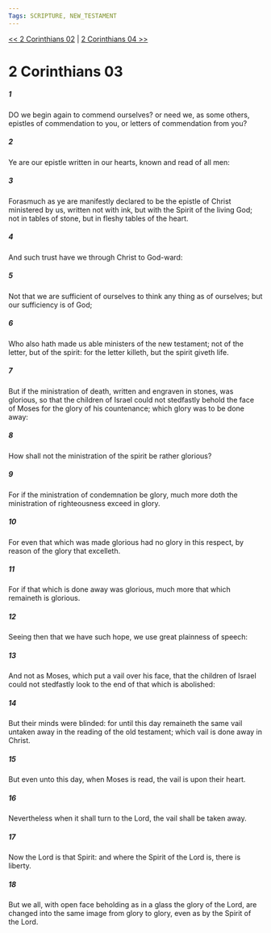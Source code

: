 ```yaml
---
Tags: SCRIPTURE, NEW_TESTAMENT
---
```


[<< 2 Corinthians 02](NEW_TESTAMENT/08_2_Corinthians/2_Corinthians_02.md) | [2 Corinthians 04 >>](NEW_TESTAMENT/08_2_Corinthians/2_Corinthians_04.md)

# 2 Corinthians 03

##### 1
 DO we begin again to commend ourselves? or need we, as some others, epistles of commendation to you, or letters of commendation from you?
##### 2
 Ye are our epistle written in our hearts, known and read of all men:
##### 3
 Forasmuch as ye are manifestly declared to be the epistle of Christ ministered by us, written not with ink, but with the Spirit of the living God; not in tables of stone, but in fleshy tables of the heart.
##### 4
 And such trust have we through Christ to God-ward:
##### 5
 Not that we are sufficient of ourselves to think any thing as of ourselves; but our sufficiency is of God;
##### 6
 Who also hath made us able ministers of the new testament; not of the letter, but of the spirit: for the letter killeth, but the spirit giveth life.
##### 7
 But if the ministration of death, written and engraven in stones, was glorious, so that the children of Israel could not stedfastly behold the face of Moses for the glory of his countenance; which glory was to be done away:
##### 8
 How shall not the ministration of the spirit be rather glorious?
##### 9
 For if the ministration of condemnation be glory, much more doth the ministration of righteousness exceed in glory.
##### 10
 For even that which was made glorious had no glory in this respect, by reason of the glory that excelleth.
##### 11
 For if that which is done away was glorious, much more that which remaineth is glorious.
##### 12
 Seeing then that we have such hope, we use great plainness of speech:
##### 13
 And not as Moses, which put a vail over his face, that the children of Israel could not stedfastly look to the end of that which is abolished:
##### 14
 But their minds were blinded: for until this day remaineth the same vail untaken away in the reading of the old testament; which vail is done away in Christ.
##### 15
 But even unto this day, when Moses is read, the vail is upon their heart.
##### 16
 Nevertheless when it shall turn to the Lord, the vail shall be taken away.
##### 17
 Now the Lord is that Spirit: and where the Spirit of the Lord is, there is liberty.
##### 18
 But we all, with open face beholding as in a glass the glory of the Lord, are changed into the same image from glory to glory, even as by the Spirit of the Lord.
